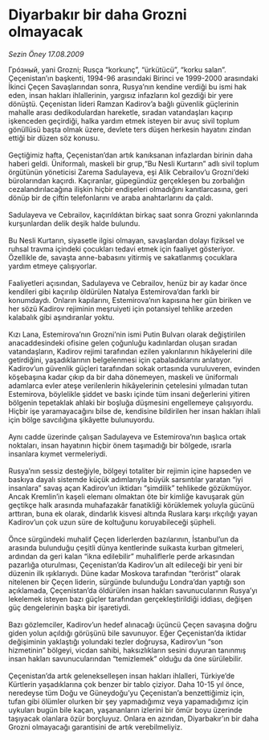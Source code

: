 # Diyarbakır bir daha Grozni olmayacak

*Sezin Öney 17.08.2009*

<div class="taraf_structure_2col_1zq">
<div class="margen_n">



 <p>Грóзный, yani Grozni; Rusça “korkunç”, “ürkütücü”, “korku salan”. Çeçenistan’ın başkenti, 1994-96 arasındaki Birinci ve 1999-2000 arasındaki İkinci Çeçen Savaşlarından sonra, Rusya’nın kendine verdiği bu ismi hak eden, insan hakları ihlallerinin, yargısız infazların kol gezdiği bir yere dönüştü. Çeçenistan lideri Ramzan Kadirov’a bağlı güvenlik güçlerinin mahalle arası dedikodulardan hareketle, sıradan vatandaşları kaçırıp işkenceden geçirdiği, halka yardım etmek isteyen bir avuç sivil toplum gönüllüsü başta olmak üzere, devlete ters düşen herkesin hayatını zindan ettiği bir düzen söz konusu. <br/><br/>Geçtiğimiz hafta, Çeçenistan’dan artık kanıksanan infazlardan birinin daha haberi geldi. Üniformalı, maskeli bir grup,“Bu Nesli Kurtarın” adlı sivil toplum örgütünün yöneticisi Zarema Sadulayeva, eşi Alik Cebrailov’u Grozni’deki bürolarından kaçırdı. Kaçıranlar, güpegündüz gerçekleşen bu zorbalığın cezalandırılacağına ilişkin hiçbir endişeleri olmadığını kanıtlarcasına, geri dönüp bir de çiftin telefonlarını ve araba anahtarlarını da çaldı. <br/><br/>Sadulayeva ve Cebrailov, kaçırıldıktan birkaç saat sonra Grozni yakınlarında kurşunlardan delik deşik halde bulundu.<br/><br/>Bu Nesli Kurtarın, siyasetle ilgisi olmayan, savaşlardan dolayı fiziksel ve ruhsal travma içindeki çocukları tedavi etmek için faaliyet gösteriyor. Özellikle de, savaşta anne-babasını yitirmiş ve sakatlanmış çocuklara yardım etmeye çalışıyorlar. <br/><br/>Faaliyetleri açısından, Sadulayeva ve Cebrailov, henüz bir ay kadar önce kendileri gibi kaçırılıp öldürülen Natalya Estemirova’dan farklı bir konumdaydı. Onların kapılarını, Estemirova’nın kapısına her gün biriken ve her sözü Kadirov rejiminin meşruiyeti için potansiyel tehlike arzeden kalabalık gibi aşındıranlar yoktu. <br/><br/>Kızı Lana, Estemirova’nın Grozni’nin ismi Putin Bulvarı olarak değiştirilen anacaddesindeki ofisine gelen çoğunluğu kadınlardan oluşan sıradan vatandaşların, Kadirov rejimi tarafından ezilen yakınlarının hikâyelerini dile getirdiğini, yaşadıklarının belgelenmesi için çabaladıklarını anlatıyor. Kadirov’un güvenlik güçleri tarafından sokak ortasında vuruluveren, evinden köşebaşına kadar çıkıp da bir daha dönemeyen, maskeli ve üniformalı adamlarca evler ateşe verilenlerin hikâyelerinin çetelesini yılmadan tutan Estemirova, böylelikle şiddet ve baskı içinde tüm insani değerlerini yitiren bölgenin tepetaklak ahlaki bir boşluğa düşmesini engellemeye çalışıyordu. Hiçbir işe yaramayacağını bilse de, kendisine bildirilen her insan hakları ihlali için bölge savcılığına şikâyette bulunuyordu. <br/><br/>Aynı cadde üzerinde çalışan Sadulayeva ve Estemirova’nın başlıca ortak noktaları, insan hayatının hiçbir önem taşımadığı bir bölgede, ısrarla insanlara kıymet vermeleriydi. <br/><br/>Rusya’nın sessiz desteğiyle, bölgeyi totaliter bir rejimin içine hapseden ve baskıya dayalı sistemde küçük adımlarıyla büyük sarsıntılar yaratan “iyi insanlara” savaş açan Kadirov’un iktidarı “şimdilik” tehlikede gözükmüyor. Ancak Kremlin’in kaşeli elemanı olmaktan öte bir kimliğe kavuşarak gün geçtikçe halk arasında muhafazakâr fanatikliği körüklemek yoluyla gücünü arttıran, buna ek olarak, dindarlık kisvesi altında Ruslara karşı ırkçılığı yayan Kadirov’un çok uzun süre de koltuğunu koruyabileceği şüpheli. <br/><br/>Önce sürgündeki muhalif Çeçen liderlerden bazılarının, İstanbul’un da arasında bulunduğu çeşitli dünya kentlerinde suikasta kurban gitmeleri, ardından da geri kalan “ikna edilebilir” muhaliflerle perde arkasından pazarlığa oturulması, Çeçenistan’da Kadirov’un alt edileceği bir yeni bir düzenin ilk ışıklarıydı. Düne kadar Moskova tarafından “terörist” olarak nitelenen bir Çeçen liderin, sürgünde bulunduğu Londra’dan yaptığı son açıklamada, Çeçenistan’da öldürülen insan hakları savunucularının Rusya’yı lekelemek isteyen bazı güçler tarafından gerçekleştirildiği iddiası, değişen güç dengelerinin başka bir işaretiydi. <br/><br/>Bazı gözlemciler, Kadirov’un hedef alınacağı üçüncü Çeçen savaşına doğru giden yolun açıldığı görüşünü bile savunuyor. Eğer Çeçenistan’da iktidar değişiminin yaklaştığı yolundaki tezler doğruysa, Kadirov’un “son hizmetinin” bölgeyi, vicdan sahibi, haksızlıkların sesini duyuran tanınmış insan hakları savunucularından “temizlemek” olduğu da öne sürülebilir. <br/><br/>Çeçenistan’da artık gelenekselleşen insan hakları ihlalleri, Türkiye’de Kürtlerin yaşadıklarına çok benzer bir tablo çiziyor. Daha 10-15 yıl önce, neredeyse tüm Doğu ve Güneydoğu’yu Çeçenistan’a benzettiğimiz için, tufan gibi ölümler olurken bir şey yapmadığımız veya yapamadığımız için uykuları bugün bile kaçan, yaşananların izlerini bir ömür boyu üzerinde taşıyacak olanlara özür borçluyuz. Onlara en azından, Diyarbakır’ın bir daha Grozni olmayacağı garantisini de artık verebilmeliyiz.</p>
<br/>
<br/>
<br/>



<br/>


<div id="taraf_not">
</div>

</div>


</div>
